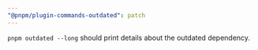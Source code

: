 ```yaml
---
"@pnpm/plugin-commands-outdated": patch
---
```


`pnpm outdated --long` should print details about the outdated dependency.
